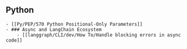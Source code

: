 ## Python
	- [[Py/PEP/570 Python Positional-Only Parameters]]
	- ### Async and LangChain Ecosystem
		- [[langgraph/CLI/dev/How To/Handle blocking errors in async code]]